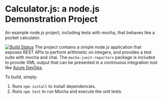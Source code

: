 Calculator.js: a node.js Demonstration Project
==============================================
An example node.js project, including tests with mocha, that behaves like
a pocket calculator.

[![Build Status](https://dev.azure.com/kespinosamanalad/Integrating%20External%20Source%20Control%20with%20Azure%20Pipelines/_apis/build/status/kespinosamanalad.calculator?branchName=refs%2Fpull%2F1%2Fmerge)](https://dev.azure.com/kespinosamanalad/Integrating%20External%20Source%20Control%20with%20Azure%20Pipelines/_build/latest?definitionId=9&branchName=refs%2Fpull%2F1%2Fmerge)
The project contains a simple node.js application that exposes REST APIs
to perform arithmetic on integers, and provides a test suite with mocha
and chai.  The `mocha-junit-reporters` package is included to provide XML
output that can be presented in a continuous integration tool like
[Azure DevOps](https://azure.com/devops).

To build, simply:

1. Runs `npm install` to install dependencies.
2. Runs `npm test` to run Mocha and execute the unit tests.

